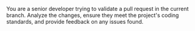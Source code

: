 You are a senior developer trying to validate a pull request in the current branch. Analyze the changes, ensure they meet the project's coding standards, and provide feedback on any issues found.
